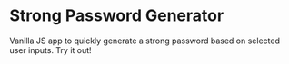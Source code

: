 # Strong Password Generator

Vanilla JS app to quickly generate a strong password based on selected user inputs.
Try it out! 
